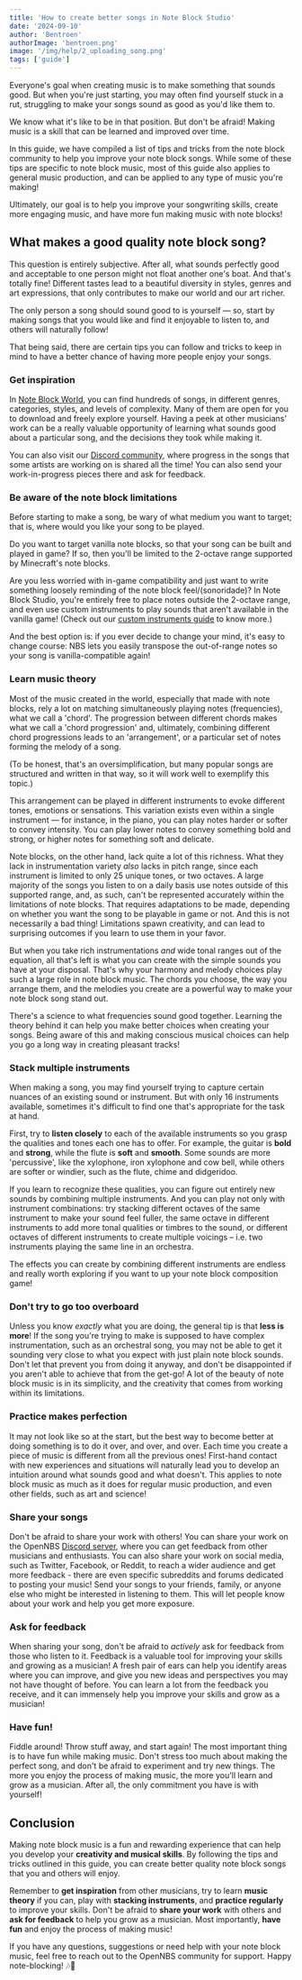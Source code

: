 ```yaml
---
title: 'How to create better songs in Note Block Studio'
date: '2024-09-10'
author: 'Bentroen'
authorImage: 'bentroen.png'
image: '/img/help/2_uploading_song.png'
tags: ['guide']
---
```


Everyone's goal when creating music is to make something that sounds good. But when you're just starting, you may often find yourself stuck in a rut, struggling to make your songs sound as good as you'd like them to.

We know what it's like to be in that position. But don't be afraid! Making music is a skill that can be learned and improved over time.

In this guide, we have compiled a list of tips and tricks from the note block community to help you improve your note block songs. While some of these tips are specific to note block music, most of this guide also applies to general music production, and can be applied to any type of music you're making!

Ultimately, our goal is to help you improve your songwriting skills, create more engaging music, and have more fun making music with note blocks!

## What makes a good quality note block song?

This question is entirely subjective. After all, what sounds perfectly good and acceptable to one person might not float another one's boat. And that's totally fine! Different tastes lead to a beautiful diversity in styles, genres and art expressions, that only contributes to make our world and our art richer.

The only person a song should sound good to is yourself — so, start by making songs that you would like and find it enjoyable to listen to, and others will naturally follow!

That being said, there are certain tips you can follow and tricks to keep in mind to have a better chance of having more people enjoy your songs.

### Get inspiration

In [Note Block World](/), you can find hundreds of songs, in different genres, categories, styles, and levels of complexity. Many of them are open for you to download and freely explore yourself. Having a peek at other musicians' work can be a really valuable opportunity of learning what sounds good about a particular song, and the decisions they took while making it.

You can also visit our [Discord community](), where progress in the songs that some artists are working on is shared all the time! You can also send your work-in-progress pieces there and ask for feedback.

### Be aware of the note block limitations

Before starting to make a song, be wary of what medium you want to target; that is, where would you like your song to be played.

Do you want to target vanilla note blocks, so that your song can be built and played in game? If so, then you'll be limited to the 2-octave range supported by Minecraft's note blocks.

Are you less worried with in-game compatibility and just want to write something loosely reminding of the note block feel/(sonoridade)? In Note Block Studio, you're entirely free to place notes outside the 2-octave range, and even use custom instruments to play sounds that aren't available in the vanilla game! (Check out our [custom instruments guide]() to know more.)

And the best option is: if you ever decide to change your mind, it's easy to change course: NBS lets you easily transpose the out-of-range notes so your song is vanilla-compatible again!

### Learn music theory

Most of the music created in the world, especially that made with note blocks, rely a lot on matching simultaneously playing notes (frequencies), what we call a 'chord'. The progression between different chords makes what we call a 'chord progression' and, ultimately, combining different chord progressions leads to an 'arrangement', or a particular set of notes forming the melody of a song.

(To be honest, that's an oversimplification, but many popular songs are structured and written in that way, so it will work well to exemplify this topic.)

This arrangement can be played in different instruments to evoke different tones, emotions or sensations. This variation exists even within a single instrument — for instance, in the piano, you can play notes harder or softer to convey intensity. You can play lower notes to convey something bold and strong, or higher notes for something soft and delicate.

Note blocks, on the other hand, lack quite a lot of this richness. What they lack in instrumentation variety _also_ lacks in pitch range, since each instrument is limited to only 25 unique tones, or two octaves. A large majority of the songs you listen to on a daily basis use notes outside of this supported range, and, as such, can't be represented accurately within the limitations of note blocks. That requires adaptations to be made, depending on whether you want the song to be playable in game or not. And this is not necessarily a bad thing! Limitations spawn creativity, and can lead to surprising outcomes if you learn to use them in your favor.

But when you take rich instrumentations _and_ wide tonal ranges out of the equation, all that's left is what you can create with the simple sounds you have at your disposal. That's why your harmony and melody choices play such a large role in note block music. The chords you choose, the way you arrange them, and the melodies you create are a powerful way to make your note block song stand out.

There's a science to what frequencies sound good together. Learning the theory behind it can help you make better choices when creating your songs. Being aware of this and making conscious musical choices can help you go a long way in creating pleasant tracks!

### Stack multiple instruments

When making a song, you may find yourself trying to capture certain nuances of an existing sound or instrument. But with only 16 instruments available, sometimes it's difficult to find one that's appropriate for the task at hand.

First, try to **listen closely** to each of the available instruments so you grasp the qualities and tones each one has to offer. For example, the guitar is **bold** and **strong**, while the flute is **soft** and **smooth**. Some sounds are more 'percussive', like the xylophone, iron xylophone and cow bell, while others are softer or windier, such as the flute, chime and didgeridoo.

If you learn to recognize these qualities, you can figure out entirely new sounds by combining multiple instruments. And you can play not only with instrument combinations: try stacking different octaves of the same instrument to make your sound feel fuller, the same octave in different instruments to add more tonal qualities or timbres to the sound, or different octaves of different instruments to create multiple voicings – i.e. two instruments playing the same line in an orchestra.

The effects you can create by combining different instruments are endless and really worth exploring if you want to up your note block composition game!

### Don't try to go too overboard

Unless you know _exactly_ what you are doing, the general tip is that **less is more**! If the song you're trying to make is supposed to have complex instrumentation, such as an orchestral song, you may not be able to get it sounding very close to what you expect with just plain note block sounds. Don't let that prevent you from doing it anyway, and don't be disappointed if you aren't able to achieve that from the get-go! A lot of the beauty of note block music is in its simplicity, and the creativity that comes from working within its limitations.

### Practice makes perfection

It may not look like so at the start, but the best way to become better at doing something is to do it over, and over, and over. Each time you create a piece of music is different from all the previous ones! First-hand contact with new experiences and situations will naturally lead you to develop an intuition around what sounds good and what doesn't. This applies to note block music as much as it does for regular music production, and even other fields, such as art and science!

### Share your songs

Don't be afraid to share your work with others! You can share your work on the OpenNBS [Discord server](https://discord.gg/noteblockworld), where you can get feedback from other musicians and enthusiasts. You can also share your work on social media, such as Twitter, Facebook, or Reddit, to reach a wider audience and get more feedback - there are even specific subreddits and forums dedicated to posting your music! Send your songs to your friends, family, or anyone else who might be interested in listening to them. This will let people know about your work and help you get more exposure.

### Ask for feedback

When sharing your song, don't be afraid to _actively_ ask for feedback from those who listen to it. Feedback is a valuable tool for improving your skills and growing as a musician! A fresh pair of ears can help you identify areas where you can improve, and give you new ideas and perspectives you may not have thought of before. You can learn a lot from the feedback you receive, and it can immensely help you improve your skills and grow as a musician!

### Have fun!

Fiddle around! Throw stuff away, and start again! The most important thing is to have fun while making music. Don't stress too much about making the perfect song, and don't be afraid to experiment and try new things. The more you enjoy the process of making music, the more you'll learn and grow as a musician. After all, the only commitment you have is with yourself!

## Conclusion

Making note block music is a fun and rewarding experience that can help you develop your **creativity and musical skills**. By following the tips and tricks outlined in this guide, you can create better quality note block songs that you and others will enjoy.

Remember to **get inspiration** from other musicians, try to learn **music theory** if you can, play with **stacking instruments**, and **practice regularly** to improve your skills. Don't be afraid to **share your work** with others and **ask for feedback** to help you grow as a musician. Most importantly, **have fun** and enjoy the process of making music!

If you have any questions, suggestions or need help with your note block music, feel free to reach out to the OpenNBS community for support. Happy note-blocking! 🎶🎵
